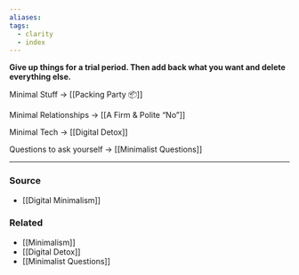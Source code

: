 ```yaml
---
aliases: 
tags:
  - clarity
  - index
---
```

**Give up things for a trial period. Then add back what you want and delete everything else.**

Minimal Stuff → [[Packing Party 📦]] 

Minimal Relationships → [[A Firm & Polite “No”]] 

Minimal Tech → [[Digital Detox]] 

Questions to ask yourself → [[Minimalist Questions]] 

---

### Source
- [[Digital Minimalism]]

### Related
- [[Minimalism]]
- [[Digital Detox]]
- [[Minimalist Questions]]